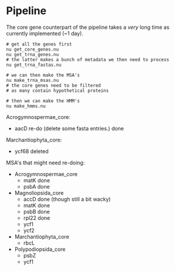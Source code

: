 # Pipeline

The core gene counterpart of the pipeline takes a *very* long time as currently implemented (~1 day).

```nu
# get all the genes first
nu get_core_genes.nu
nu get_trna_genes.nu
# the latter makes a bunch of metadata we then need to process
nu get_trna_fastas.nu

# we can then make the MSA's
nu make_trna_msas.nu
# the core genes need to be filtered
# as many contain hypothetical proteins

# then we can make the HMM's
nu make_hmms.nu
```

Acrogymnospermae_core:
- aacD re-do (delete some fasta entries.) done

Marchantiophyta_core:
- ycf68 deleted

MSA's that might need re-doing:
- Acrogymnospermae_core
  - matK done
  - psbA done
- Magnoliopsida_core
  - accD done (though still a bit wacky)
  - matK done
  - psbB done
  - rpl22 done
  - ycf1
  - ycf2
- Marchantiophyta_core
  - rbcL
- Polypodiopsida_core
  - psbZ
  - ycf1